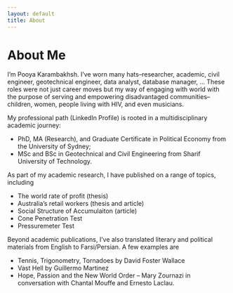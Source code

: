 ```yaml
---
layout: default
title: About
---
```


# About Me
I’m Pooya Karambakhsh. I’ve worn many hats–researcher, academic, civil engineer, geotechnical engineer, data analyst, database manager, … These roles were not just career moves but my way of engaging with world with the purpose of serving and empowering disadvantaged communities–children, women, people living with HIV, and even musicians.

My professional path (LinkedIn Profile) is rooted in a multidisciplinary academic journey:

- PhD, MA (Research), and Graduate Certificate in Political Economy from the University of Sydney;
- MSc and BSc in Geotechnical and Civil Engineering from Sharif University of Technology.

As part of my academic research, I have published on a range of topics, including

- The world rate of profit (thesis)
- Australia’s retail workers (thesis and article)
- Social Structure of Accumulaiton (article)
- Cone Penetration Test
- Pressuremeter Test

Beyond academic publications, I’ve also translated literary and political materials from English to Farsi/Persian. A few examples are

- Tennis, Trigonometry, Tornadoes by David Foster Wallace
- Vast Hell by Guillermo Martinez
- Hope, Passion and the New World Order – Mary Zournazi in conversation with Chantal Mouffe and Ernesto Laclau.
